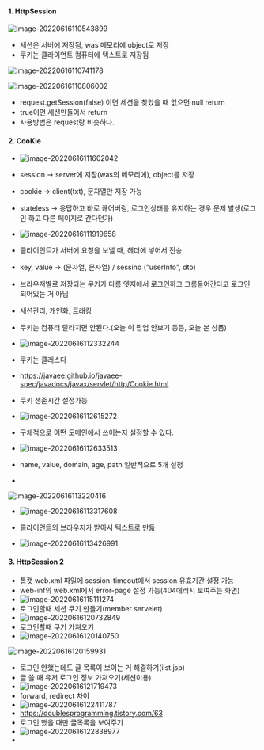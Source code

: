 #### 1. HttpSession

![image-20220616110543899](session_cookie.assets/image-20220616110543899.png)

- 세션은 서버에 저장됨, was 메모리에 object로 저장
- 쿠키는 클라이언트 컴퓨터에 텍스트로 저장됨

![image-20220616110741178](session_cookie.assets/image-20220616110741178.png)

![image-20220616110806002](session_cookie.assets/image-20220616110806002.png)

- request.getSession(false) 이면 세션을 찾았을 때 없으면 null return
- true이면 세션만들어서 return
- 사용방법은 request랑 비슷하다.

#### 2. CooKie

- ![image-20220616111602042](session_cookie.assets/image-20220616111602042.png)
- session -> server에 저장(was의 메모리에), object를 저장
- cookie -> client(txt), 문자열만 저장 가능
- stateless -> 응답하고 바로 끊어버림, 로그인상태를 유지하는 경우 문제 발생(로그인 하고 다른 페이지로 간다던가)
- ![image-20220616111919658](session_cookie.assets/image-20220616111919658.png)
- 클라이언트가 서버에 요청을 보낼 때, 헤더에 넣어서 전송
- key, value -> (문자열, 문자열) / sessino ("userInfo", dto)
- 브라우저별로 저장되는 쿠키가 다름 엣지에서 로그인하고 크롬들어간다고 로그인 되어있는 거 아님
- 세션관리, 개인화, 트래킹
- 쿠키는 컴퓨터 달라지면 안된다.(오늘 이 팝업 안보기 등등, 오늘 본 상품)
- ![image-20220616112332244](session_cookie.assets/image-20220616112332244.png)
- 쿠키는 클래스다
- https://javaee.github.io/javaee-spec/javadocs/javax/servlet/http/Cookie.html
- 쿠키 생존시간 설정가능
- ![image-20220616112615272](session_cookie.assets/image-20220616112615272.png)
- 구체적으로 어떤 도메인에서 쓰이는지 설정할 수 있다.

- ![image-20220616112633513](session_cookie.assets/image-20220616112633513.png)

- name, value, domain, age, path 일반적으로 5개 설정
- 

![image-20220616113220416](session_cookie.assets/image-20220616113220416-16553467412731.png)

- ![image-20220616113317608](session_cookie.assets/image-20220616113317608.png)

- 클라이언트의 브라우저가 받아서 텍스트로 만듦
- ![image-20220616113426991](session_cookie.assets/image-20220616113426991.png)

#### 3. HttpSession 2

- 톰캣 web.xml 파일에 session-timeout에서 session 유효기간 설정 가능
- web-inf의 web.xml에서 error-page 설정 가능(404에러시 보여주는 화면)
- ![image-20220616115111274](session_cookie.assets/image-20220616115111274.png)
- 로그인할때 세션 쿠기 만들기(member servelet)
- ![image-20220616120732849](session_cookie.assets/image-20220616120732849.png)
- 로그인할때 쿠기 가져오기
- ![image-20220616120140750](session_cookie.assets/image-20220616120140750.png)

![image-20220616120159931](session_cookie.assets/image-20220616120159931.png)

- 로그인 안했는데도 글 목록이 보이는 거 해결하기(ilst.jsp)
- 글 쓸 때 유저 로그인 정보 가져오기(세션이용)
- ![image-20220616121719473](session_cookie.assets/image-20220616121719473.png)
- forward, redirect 차이
- ![image-20220616122411787](session_cookie.assets/image-20220616122411787-16553498528732.png)
- https://doublesprogramming.tistory.com/63
- 로그인 했을 때만 글목록을 보여주기
- ![image-20220616122838977](session_cookie.assets/image-20220616122838977.png)
- 

